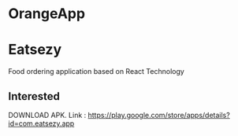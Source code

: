 # OrangeApp

# Eatsezy
Food ordering application based on React Technology

## Interested
DOWNLOAD APK. Link : https://play.google.com/store/apps/details?id=com.eatsezy.app
